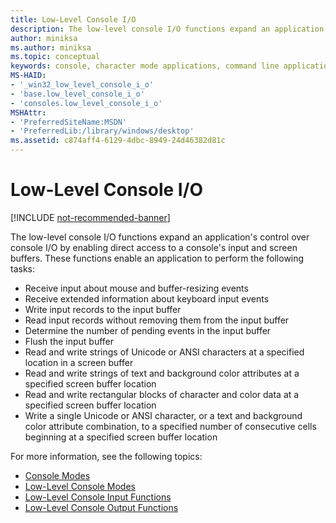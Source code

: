 ```yaml
---
title: Low-Level Console I/O
description: The low-level console I/O functions expand an application's control over console I/O by enabling direct access to a console's input and screen buffers.
author: miniksa
ms.author: miniksa
ms.topic: conceptual
keywords: console, character mode applications, command line applications, terminal applications, console api
MS-HAID:
- '_win32_low_level_console_i_o'
- 'base.low_level_console_i_o'
- 'consoles.low_level_console_i_o'
MSHAttr:
- 'PreferredSiteName:MSDN'
- 'PreferredLib:/library/windows/desktop'
ms.assetid: c874aff4-6129-4dbc-8949-24d46382d81c
---
```


# Low-Level Console I/O

[!INCLUDE [not-recommended-banner](./includes/not-recommended-banner.md)]

The low-level console I/O functions expand an application's control over console I/O by enabling direct access to a console's input and screen buffers. These functions enable an application to perform the following tasks:

- Receive input about mouse and buffer-resizing events
- Receive extended information about keyboard input events
- Write input records to the input buffer
- Read input records without removing them from the input buffer
- Determine the number of pending events in the input buffer
- Flush the input buffer
- Read and write strings of Unicode or ANSI characters at a specified location in a screen buffer
- Read and write strings of text and background color attributes at a specified screen buffer location
- Read and write rectangular blocks of character and color data at a specified screen buffer location
- Write a single Unicode or ANSI character, or a text and background color attribute combination, to a specified number of consecutive cells beginning at a specified screen buffer location

For more information, see the following topics:

- [Console Modes](console-modes.md)
- [Low-Level Console Modes](low-level-console-modes.md)
- [Low-Level Console Input Functions](low-level-console-input-functions.md)
- [Low-Level Console Output Functions](low-level-console-output-functions.md)

